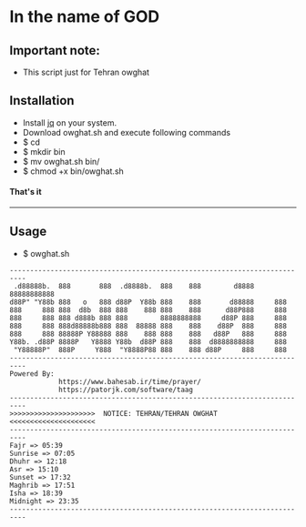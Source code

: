 # In the name of GOD


## Important note:
- This script just for Tehran owghat
## Installation
- Install [jq](https://stedolan.github.io/jq/) on your system.
- Download owghat.sh and execute following commands
- $ cd
- $ mkdir bin
- $ mv owghat.sh bin/
- $ chmod +x bin/owghat.sh
#### That's it

---
## Usage
- $ owghat.sh

```
--------------------------------------------------------------------------
 .d88888b.  888       888  .d8888b.  888    888        d8888 88888888888
d88P" "Y88b 888   o   888 d88P  Y88b 888    888       d88888     888    
888     888 888  d8b  888 888    888 888    888      d88P888     888    
888     888 888 d888b 888 888        8888888888     d88P 888     888    
888     888 888d88888b888 888  88888 888    888    d88P  888     888    
888     888 88888P Y88888 888    888 888    888   d88P   888     888    
Y88b. .d88P 8888P   Y8888 Y88b  d88P 888    888  d8888888888     888    
 "Y88888P"  888P     Y888  "Y8888P88 888    888 d88P     888     888    
--------------------------------------------------------------------------
Powered By:                                    
            https://www.bahesab.ir/time/prayer/
            https://patorjk.com/software/taag  
--------------------------------------------------------------------------
>>>>>>>>>>>>>>>>>>>>>  NOTICE: TEHRAN/TEHRAN OWGHAT  <<<<<<<<<<<<<<<<<<<<<
--------------------------------------------------------------------------
Fajr => 05:39
Sunrise => 07:05
Dhuhr => 12:18
Asr => 15:10
Sunset => 17:32
Maghrib => 17:51
Isha => 18:39
Midnight => 23:35
--------------------------------------------------------------------------
```

